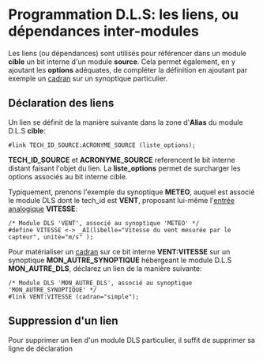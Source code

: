 # Programmation D.L.S: les liens, ou dépendances inter-modules

Les liens (ou dépendances) sont utilisés pour référencer dans un module **cible** un bit interne d'un module **source**.
Cela permet également, en y ajoutant les **options** adéquates, de compléter la définition en ajoutant par exemple un [cadran](dls_cadran.md)
sur un synoptique particulier.

## Déclaration des liens

Un lien se définit de la manière suivante dans la zone d'**Alias** du module D.L.S **cible**:

    #link TECH_ID_SOURCE:ACRONYME_SOURCE (liste_options);

**TECH_ID_SOURCE** et **ACRONYME_SOURCE** referencent le bit interne distant faisant l'objet du lien.
La **liste_options** permet de surcharger les options associés au bit interne cible.

Typiquement, prenons l'exemple du synoptique **METEO**, auquel est associé le module DLS dont le tech_id est **VENT**,
proposant lui-même l'[entrée analogique](dls_ai.md) **VITESSE**:

    /* Module DLS 'VENT', associé au synoptique 'METEO' */
    #define VITESSE <-> _AI(libelle="Vitesse du vent mesurée par le capteur", unite="m/s" );

Pour matérialiser un [cadran](dls_cadran.md) sur ce bit interne **VENT:VITESSE** sur un synoptique **MON_AUTRE_SYNOPTIQUE**
hébergeant le module D.L.S **MON_AUTRE_DLS**, déclarez un lien de la manière suivante:

    /* Module DLS 'MON_AUTRE_DLS', associé au synoptique 'MON_AUTRE_SYNOPTIQUE' */
    #link VENT:VITESSE (cadran="simple");

## Suppression d'un lien

Pour supprimer un lien d'un module DLS particulier, il suffit de supprimer sa ligne de déclaration
